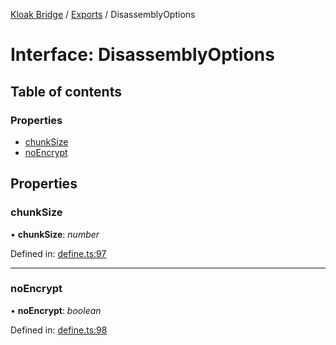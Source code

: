 [Kloak Bridge](../README.md) / [Exports](../modules.md) / DisassemblyOptions

# Interface: DisassemblyOptions

## Table of contents

### Properties

- [chunkSize](disassemblyoptions.md#chunksize)
- [noEncrypt](disassemblyoptions.md#noencrypt)

## Properties

### chunkSize

• **chunkSize**: *number*

Defined in: [define.ts:97](https://github.com/CoNET-project/kloak-bridge/blob/31a272e/src/define.ts#L97)

___

### noEncrypt

• **noEncrypt**: *boolean*

Defined in: [define.ts:98](https://github.com/CoNET-project/kloak-bridge/blob/31a272e/src/define.ts#L98)
